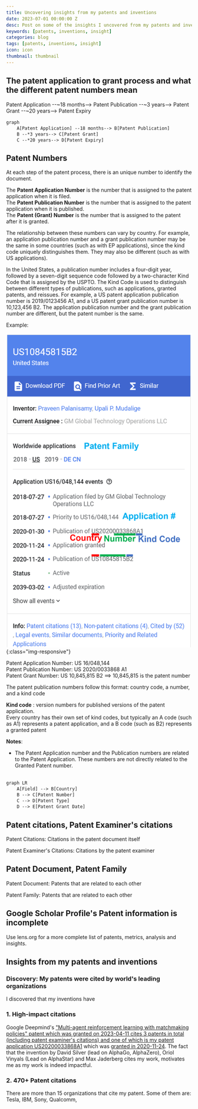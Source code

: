 ```yaml
---
title: Uncovering insights from my patents and inventions
date: 2023-07-01 00:00:00 Z
desc: Post on some of the insights I uncovered from my patents and inventions. How you can find the real impact of your IP and work too.
keywords: [patents, inventions, insight]
categories: blog
tags: [patents, inventions, insight]
icon: icon
thumbnail: thumbnail
---
```


## The patent application to grant process and what the different patent numbers mean

Patent Application --~18 months--> Patent Publication --~3 years--> Patent Grant --~20 years--> Patent Expiry

```mermaid
graph
    A[Patent Application] --18 months--> B[Patent Publication]
    B --*3 years--> C[Patent Grant]
    C --*20 years--> D[Patent Expiry]
```

## Patent Numbers

At each step of the patent process, there is an unique number to identify the document.

The **Patent Application Number** is the number that is assigned to the patent application when it is filed.  
The **Patent Publication Number** is the number that is assigned to the patent application when it is published.  
The **Patent (Grant) Number** is the number that is assigned to the patent after it is granted.

The relationship between these numbers can vary by country. For example, an application publication number and a grant publication number may be the same in some countries (such as with EP applications), since the kind code uniquely distinguishes them. They may also be different (such as with US applications).

In the United States, a publication number includes a four-digit year, followed by a seven-digit sequence code followed by a two-character Kind Code that is assigned by the USPTO. The Kind Code is used to distinguish between different types of publications, such as applications, granted patents, and reissues. For example, a US patent application publication number is 2019/0123456 A1, and a US patent grant publication number is 10,123,456 B2. The application publication number and the grant publication number are different, but the patent number is the same.

Example:

![Google patents side panel annotated with patent numbers](/static/assets/img/blog/patents/google-patents-spanel-annotated.png){:class="img-responsive"}

Patent Application Number: US 16/048,144  
Patent Publication Number: US 2020/0033868 A1  
Patent Grant Number: US 10,845,815 B2 ==> 10,845,815 is the patent number

The patent publication numbers follow this format: country code, a number, and a kind code

**Kind code** : version numbers for published versions of the patent application.  
Every country has their own set of kind codes, but typically an A code (such as A1) represents a patent application, and a B code (such as B2) represents a granted patent

**Notes**:

- The Patent Application number and the Publication numbers are related to the Patent Application. These numbers are not directly related to the Granted Patent number.

```mermaid

graph LR
    A[Field] --> B[Country]
    B --> C[Patent Number]
    C --> D[Patent Type]
    D --> E[Patent Grant Date]
```

## Patent citations, Patent Examiner's citations

Patent Citations: Citations in the patent document itself

Patent Examiner's Citations: Citations by the patent examiner

## Patent Document, Patent Family

Patent Document: Patents that are related to each other

Patent Family: Patents that are related to each other

## Google Scholar Profile's Patent information is incomplete

Use lens.org for a more complete list of patents, metrics, analysis and insights.

## Insights from my patents and inventions

### Discovery: My patents were cited by world's leading organizations

I discovered that my inventions have

### 1. High-impact citations

Google Deepmind's ["Multi-agent reinforcement learning with matchmaking policies" patent which was granted on 2023-04-11 cites 3 patents in total (including patent examiner's citations) and one of which is my patent application US20200033868A1](https://patents.google.com/patent/US11627165B2#patentCitations) which was [granted in 2020-11-24](https://patents.google.com/patent/US10845815B2). The fact that the invention by David Silver (lead on AlphaGo, AlphaZero), Oriol Vinyals (Lead on AlphaStar) and Max Jaderberg cites my work, motivates me as my work is indeed impactful.

### 2. 470+ Patent citations

There are more than 15 organizations that cite my patent. Some of them are: Tesla, IBM, Sony, Qualcomm,

